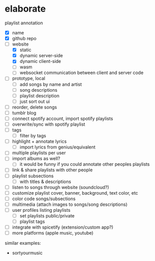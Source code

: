 # elaborate
playlist annotation

- [x] name
- [x] github repo
- [ ] website
  - [x] static
  - [x] dynamic server-side
  - [x] dynamic client-side
  - [ ] wasm
  - [ ] websocket communication between client and server code
- [ ] prototype, local
  - [ ] add songs by name and artist
  - [ ] song descriptions
  - [ ] playlist description
  - [ ] just sort out ui
- [ ] reorder, delete songs
- [ ] tumblr blog
- [ ] connect spotify account, import spotify playlists
- [ ] overwrite/sync with spotify playlist
- [ ] tags
  - [ ] filter by tags
- [ ] highlight + annotate lyrics
  - [ ] import lyrics from genius/equivalent
- [ ] multiple playlists per user
- [ ] import albums as well?
  - [ ] it would be funny if you could annotate other peoples playlists
- [ ] link & share playlists with other people
- [ ] playlist subsections
  - [ ] with titles & descriptions
- [ ] listen to songs through website (soundcloud?)
- [ ] customize playlist cover, banner, background, text color, etc
- [ ] color code songs/subsections
- [ ] multimedia (attach images to songs/song descriptions)
- [ ] user profiles listing playlists
  - [ ] set playlists public/private
  - [ ] playlist tags
- [ ] integrate with spicetify (extension/custom app?)
- [ ] more platforms (apple music, youtube)

similar examples:

- sortyourmusic
